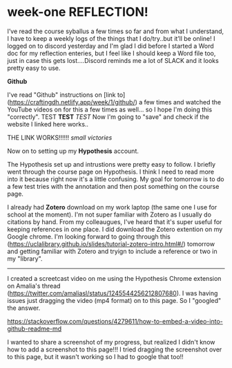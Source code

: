 # week-one REFLECTION! 

I’ve read the course syballus a few times so far and from what I understand, I have to keep a weekly logs of the things that I do/try..but it’ll be online! I logged on to discord yesterday and I'm glad I did before I started a Word doc for my reflection enteries, but I feel like I should keep a Word file too, just in case this gets lost....Discord reminds me a lot of SLACK and it looks pretty easy to use.

**Github**

I've read "Github" instructions on [link to] (https://craftingdh.netlify.app/week/1/github/) a few times and watched the YouTube videos on for this a few times as well... so I hope I'm doing this "correctly". TEST **TEST** *TEST* Now I'm going to "save" and check if the website I linked here works.. 

THE LINK WORKS!!!!!! *small victories* 

Now on to setting up my **Hypothesis** account. 

The Hypothesis set up and intrustions were pretty easy to follow. I briefly went through the course page on Hypothesis. I think I need to read more into it because right now it's a little confusing. My goal for tomorrow is to do a few test tries with the annotation and then post something on the course page. 

I already had **Zotero** download on my work laptop (the same one I use for school at the moment). I'm not super familiar with Zotero as I usually do citations by hand. From my colleaugues, I've heard that it's super useful for keeping references in one place. I did download the Zotero extention on my Google chrome. I'm looking forward to going through this (https://uclalibrary.github.io/slides/tutorial-zotero-intro.html#/) tomorrow and getting familiar with Zotero and tryign to include a reference or two in my "library". 

-------------------------------------------------------------------------------------------------------------

I created a screetcast video on me using the Hypothesis Chrome extension on Amalia's thread (https://twitter.com/amaliasl/status/1245544256212807680). I was having issues just dragging the video (mp4 format) on to this page. So I "googled" the answer. 

https://stackoverflow.com/questions/4279611/how-to-embed-a-video-into-github-readme-md 

I wanted to share a screenshot of my progress, but realized I didn't know how to add a screenshot to this page!!! I tried dragging the screenshot over to this page, but it wasn't working so I had to google that too!! 











